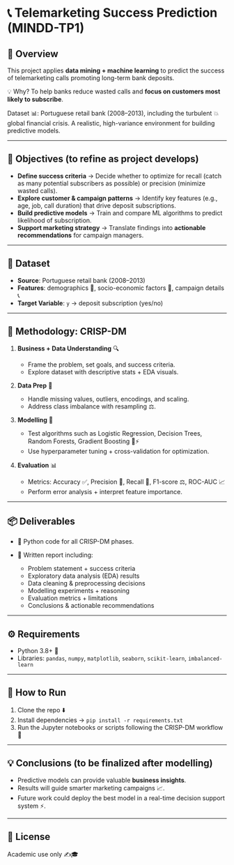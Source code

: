 # 📞 Telemarketing Success Prediction (MINDD-TP1) 

## 🚀 Overview
This project applies **data mining + machine learning** to predict the success of telemarketing calls promoting long-term bank deposits.

💡 Why? To help banks reduce wasted calls and **focus on customers most likely to subscribe**.

Dataset 📊: Portuguese retail bank (2008–2013), including the turbulent 💥 global financial crisis. A realistic, high-variance environment for building predictive models.

---

## 🎯 Objectives (to refine as project develops)

* **Define success criteria** → Decide whether to optimize for recall (catch as many potential subscribers as possible) or precision (minimize wasted calls).
* **Explore customer & campaign patterns** → Identify key features (e.g., age, job, call duration) that drive deposit subscriptions.
* **Build predictive models** → Train and compare ML algorithms to predict likelihood of subscription.
* **Support marketing strategy** → Translate findings into **actionable recommendations** for campaign managers.

---

## 📂 Dataset

* **Source**: Portuguese retail bank (2008–2013)
* **Features**: demographics 👤, socio-economic factors 💼, campaign details 📞
* **Target Variable**: `y` → deposit subscription (yes/no)

---

## 🔄 Methodology: CRISP-DM

1. **Business + Data Understanding** 🔍

   * Frame the problem, set goals, and success criteria.
   * Explore dataset with descriptive stats + EDA visuals.

2. **Data Prep** 🧹

   * Handle missing values, outliers, encodings, and scaling.
   * Address class imbalance with resampling ⚖️.

3. **Modelling** 🤖

   * Test algorithms such as Logistic Regression, Decision Trees, Random Forests, Gradient Boosting 🌲⚡
   * Use hyperparameter tuning + cross-validation for optimization.

4. **Evaluation** 📊

   * Metrics: Accuracy ✅, Precision 🎯, Recall 🔁, F1-score ⚖️, ROC-AUC 📈
   * Perform error analysis + interpret feature importance.

---

## 📦 Deliverables

* 🐍 Python code for all CRISP-DM phases.
* 📑 Written report including:

  * Problem statement + success criteria
  * Exploratory data analysis (EDA) results
  * Data cleaning & preprocessing decisions
  * Modelling experiments + reasoning
  * Evaluation metrics + limitations
  * Conclusions & actionable recommendations

---

## ⚙️ Requirements

* Python 3.8+ 🐍
* Libraries: `pandas`, `numpy`, `matplotlib`, `seaborn`, `scikit-learn`, `imbalanced-learn`

---

## 🏃 How to Run

1. Clone the repo ⬇️
2. Install dependencies → `pip install -r requirements.txt`
3. Run the Jupyter notebooks or scripts following the CRISP-DM workflow 🧩

---

## 💡 Conclusions (to be finalized after modelling)

* Predictive models can provide valuable **business insights**.
* Results will guide smarter marketing campaigns 📈.
* Future work could deploy the best model in a real-time decision support system ⚡.

---

## 📜 License

Academic use only ✍️🎓
